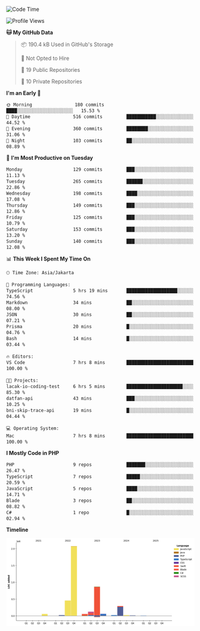<!--START_SECTION:waka-->
![Code Time](http://img.shields.io/badge/Code%20Time-533%20hrs%205%20mins-blue)

![Profile Views](http://img.shields.io/badge/Profile%20Views-0-blue)

**🐱 My GitHub Data** 

> 📦 190.4 kB Used in GitHub's Storage 
 > 
> 🚫 Not Opted to Hire
 > 
> 📜 19 Public Repositories 
 > 
> 🔑 10 Private Repositories 
 > 
**I'm an Early 🐤** 

```text
🌞 Morning                180 commits         ████░░░░░░░░░░░░░░░░░░░░░   15.53 % 
🌆 Daytime                516 commits         ███████████░░░░░░░░░░░░░░   44.52 % 
🌃 Evening                360 commits         ████████░░░░░░░░░░░░░░░░░   31.06 % 
🌙 Night                  103 commits         ██░░░░░░░░░░░░░░░░░░░░░░░   08.89 % 
```
📅 **I'm Most Productive on Tuesday** 

```text
Monday                   129 commits         ███░░░░░░░░░░░░░░░░░░░░░░   11.13 % 
Tuesday                  265 commits         ██████░░░░░░░░░░░░░░░░░░░   22.86 % 
Wednesday                198 commits         ████░░░░░░░░░░░░░░░░░░░░░   17.08 % 
Thursday                 149 commits         ███░░░░░░░░░░░░░░░░░░░░░░   12.86 % 
Friday                   125 commits         ███░░░░░░░░░░░░░░░░░░░░░░   10.79 % 
Saturday                 153 commits         ███░░░░░░░░░░░░░░░░░░░░░░   13.20 % 
Sunday                   140 commits         ███░░░░░░░░░░░░░░░░░░░░░░   12.08 % 
```


📊 **This Week I Spent My Time On** 

```text
🕑︎ Time Zone: Asia/Jakarta

💬 Programming Languages: 
TypeScript               5 hrs 19 mins       ███████████████████░░░░░░   74.56 % 
Markdown                 34 mins             ██░░░░░░░░░░░░░░░░░░░░░░░   08.00 % 
JSON                     30 mins             ██░░░░░░░░░░░░░░░░░░░░░░░   07.21 % 
Prisma                   20 mins             █░░░░░░░░░░░░░░░░░░░░░░░░   04.76 % 
Bash                     14 mins             █░░░░░░░░░░░░░░░░░░░░░░░░   03.44 % 

🔥 Editors: 
VS Code                  7 hrs 8 mins        █████████████████████████   100.00 % 

🐱‍💻 Projects: 
lacak-io-coding-test     6 hrs 5 mins        █████████████████████░░░░   85.30 % 
datfan-api               43 mins             ███░░░░░░░░░░░░░░░░░░░░░░   10.25 % 
bni-skip-trace-api       19 mins             █░░░░░░░░░░░░░░░░░░░░░░░░   04.44 % 

💻 Operating System: 
Mac                      7 hrs 8 mins        █████████████████████████   100.00 % 
```

**I Mostly Code in PHP** 

```text
PHP                      9 repos             ███████░░░░░░░░░░░░░░░░░░   26.47 % 
TypeScript               7 repos             █████░░░░░░░░░░░░░░░░░░░░   20.59 % 
JavaScript               5 repos             ████░░░░░░░░░░░░░░░░░░░░░   14.71 % 
Blade                    3 repos             ██░░░░░░░░░░░░░░░░░░░░░░░   08.82 % 
C#                       1 repo              █░░░░░░░░░░░░░░░░░░░░░░░░   02.94 % 
```



**Timeline**

![Lines of Code chart](https://raw.githubusercontent.com/brstreet2/brstreet2/main/assets/bar_graph.png)


<!--END_SECTION:waka-->
